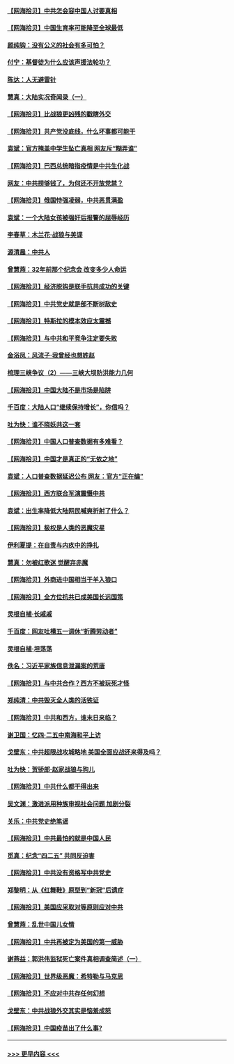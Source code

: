 #### [【网海拾贝】中共怎会容中国人讨要真相](../pages/nsc993/n12952161.md?t=05152051) 
#### [【网海拾贝】中国生育率可能降至全球最低](../pages/nsc993/n12948793.md?t=05152051) 
#### [颜纯钩：没有公义的社会有多可怕？](../pages/nsc993/n12947626.md?t=05152051) 
#### [付宁：基督徒为什么应该声援法轮功？](../pages/nsc993/n12947233.md?t=05152051) 
#### [陈达：人无避雷针](../pages/nsc993/n12947098.md?t=05152051) 
#### [慧真：大陆实况奇闻录（一）](../pages/nsc993/n12945811.md?t=05152051) 
#### [【网海拾贝】比战狼更凶残的戳瞎外交](../pages/nsc993/n12945717.md?t=05152051) 
#### [【网海拾贝】共产党没底线，什么坏事都可能干](../pages/nsc993/n12942090.md?t=05152051) 
#### [袁斌：官方掩盖中学生坠亡真相 网友斥“糊弄谁”](../pages/nsc993/n12942029.md?t=05152051) 
#### [【网海拾贝】巴西总统暗指疫情是中共生化战](../pages/nsc993/n12938999.md?t=05152051) 
#### [网友：中共捞够钱了，为何还不开放党禁？](../pages/nsc993/n12938952.md?t=05152051) 
#### [【网海拾贝】俄国恃强凌弱，中共恶贯满盈](../pages/nsc993/n12936626.md?t=05152051) 
#### [袁斌：一个大陆女孩被强奸后报警的屈辱经历](../pages/nsc993/n12936547.md?t=05152051) 
#### [李春草：木兰花·战狼与美谍](../pages/nsc993/n12935995.md?t=05152051) 
#### [源清晨：中共人](../pages/nsc993/n12935589.md?t=05152051) 
#### [曾慧燕：32年前那个纪念会 改变多少人命运](../pages/nsc993/n12934233.md?t=05152051) 
#### [【网海拾贝】经济脱钩是联手抗共成功的关键](../pages/nsc993/n12934176.md?t=05152051) 
#### [【网海拾贝】中共党史就是部不断树敌史](../pages/nsc993/n12932844.md?t=05152051) 
#### [【网海拾贝】特斯拉的模本效应太震撼](../pages/nsc993/n12925626.md?t=05152051) 
#### [【网海拾贝】与中共和平竞争注定要失败](../pages/nsc993/n12923326.md?t=05152051) 
#### [金浴凤：风流子‧我曾经也想姓赵](../pages/nsc993/n12920911.md?t=05152051) 
#### [梳理三峡争议（2）——三峡大坝防洪能力几何](../pages/nsc993/n12920173.md?t=05152051) 
#### [【网海拾贝】中国大陆不是市场是陷阱](../pages/nsc993/n12920143.md?t=05152051) 
#### [千百度：大陆人口“继续保持增长”，你信吗？](../pages/nsc993/n12918946.md?t=05152051) 
#### [吐为快：谁不晓妖共这一套](../pages/nsc993/n12918941.md?t=05152051) 
#### [【网海拾贝】中国人口普查数据有多难看？](../pages/nsc993/n12917822.md?t=05152051) 
#### [【网海拾贝】中国才是真正的“无依之地”](../pages/nsc993/n12915845.md?t=05152051) 
#### [袁斌：人口普查数据延迟公布 网友：官方“正在编”](../pages/nsc993/n12915748.md?t=05152051) 
#### [【网海拾贝】西方联合军演震慑中共](../pages/nsc993/n12913466.md?t=05152051) 
#### [袁斌：出生率降低大陆网民喊爽折射了什么？](../pages/nsc993/n12913365.md?t=05152051) 
#### [【网海拾贝】极权是人类的恶魔灾星](../pages/nsc993/n12910697.md?t=05152051) 
#### [伊利夏提：在自责与内疚中的挣扎](../pages/nsc993/n12910493.md?t=05152051) 
#### [慧真：勿被红歌迷 觉醒弃赤魔](../pages/nsc993/n12910485.md?t=05152051) 
#### [【网海拾贝】外商进中国相当于羊入狼口](../pages/nsc993/n12908274.md?t=05152051) 
#### [【网海拾贝】全方位抗共已成美国长远国策](../pages/nsc993/n12906878.md?t=05152051) 
#### [灵根自植‧长戚戚](../pages/nsc993/n12905585.md?t=05152051) 
#### [千百度：网友吐槽五一调休“折腾劳动者”](../pages/nsc993/n12905934.md?t=05152051) 
#### [灵根自植‧坦荡荡](../pages/nsc993/n12905562.md?t=05152051) 
#### [佚名：习近平家族信息泄漏案的荒唐](../pages/nsc993/n12904705.md?t=05152051) 
#### [【网海拾贝】与中共合作？西方不被玩死才怪](../pages/nsc993/n12903873.md?t=05152051) 
#### [郑纯清：中共毁灭全人类的活铁证](../pages/nsc993/n12903785.md?t=05152051) 
#### [【网海拾贝】中共和西方，谁末日来临？](../pages/nsc993/n12903482.md?t=05152051) 
#### [谢卫国：忆四‧二五中南海和平上访](../pages/nsc993/n12902192.md?t=05152051) 
#### [戈壁东：中共超限战攻城略地 美国全面应战还来得及吗？](../pages/nsc993/n12902297.md?t=05152051) 
#### [吐为快：贺骄郎‧赵家战狼与狗儿](../pages/nsc993/n12902280.md?t=05152051) 
#### [【网海拾贝】中共什么都干得出来](../pages/nsc993/n12897500.md?t=05152051) 
#### [吴文渊：激进派用种族审视社会问题 加剧分裂](../pages/nsc993/n12893881.md?t=05152051) 
#### [关乐：中共党史绝笔谣](../pages/nsc993/n12897270.md?t=05152051) 
#### [【网海拾贝】中共最怕的就是中国人民](../pages/nsc993/n12894705.md?t=05152051) 
#### [觅真：纪念“四二五” 共同反迫害](../pages/nsc993/n12894553.md?t=05152051) 
#### [【网海拾贝】中共没有资格写中共党史](../pages/nsc993/n12892231.md?t=05152051) 
#### [郑黎明：从《红舞鞋》原型到“新冠”后遗症](../pages/nsc993/n12890469.md?t=05152051) 
#### [【网海拾贝】美国应采取对等原则应对中共](../pages/nsc993/n12889176.md?t=05152051) 
#### [曾慧燕：乱世中国儿女情](../pages/nsc993/n12887931.md?t=05152051) 
#### [【网海拾贝】中共再被定为美国的第一威胁](../pages/nsc993/n12887580.md?t=05152051) 
#### [谢燕益：郭洪伟监狱死亡案件真相调查简述（一）](../pages/nsc993/n12885648.md?t=05152051) 
#### [【网海拾贝】世界级恶魔：希特勒与马克思](../pages/nsc993/n12884062.md?t=05152051) 
#### [【网海拾贝】不应对中共存任何幻想](../pages/nsc993/n12881460.md?t=05152051) 
#### [戈壁东：中共战狼外交其实是恼羞成怒](../pages/nsc993/n12880392.md?t=05152051) 
#### [【网海拾贝】中国疫苗出了什么事?](../pages/nsc993/n12879124.md?t=05152051) 

----
#### [ >>> 更早内容 <<< ](../indexes/nsc993-earlier.md)

